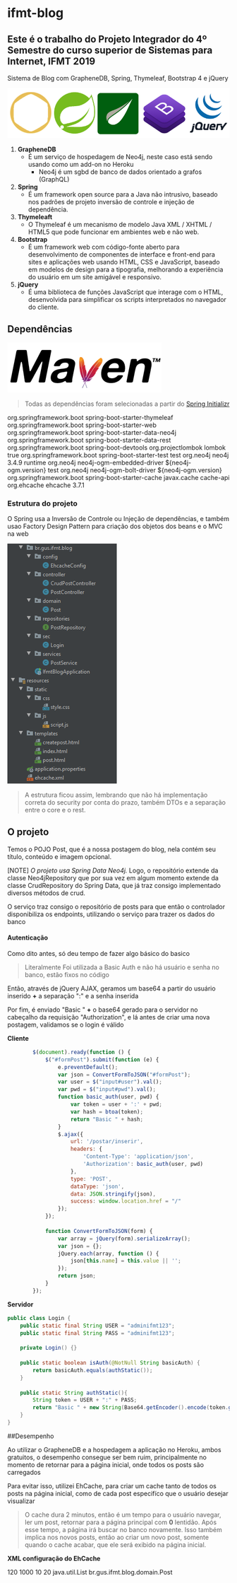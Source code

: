 ifmt-blog
==========================

## Este é o trabalho do Projeto Integrador do 4º Semestre do curso superior de Sistemas para Internet, IFMT 2019

Sistema de Blog com GrapheneDB, Spring, Thymeleaf, Bootstrap 4 e jQuery

![tecnologias](/ghimgs/tecnologias.png)

1. **GrapheneDB**
    * É um serviço de hospedagem de Neo4j, neste caso está sendo usando como um add-on no Heroku
        * Neo4j é um sgbd de banco de dados orientado a grafos (GraphQL)
2. **Spring**
    * É um framework open source para a Java não intrusivo, baseado nos padrões de projeto inversão de controle e injeção de dependência.
3. **Thymeleaft**
    * O Thymeleaf é um mecanismo de modelo Java XML / XHTML / HTML5 que pode funcionar em ambientes web e não web.
4. **Bootstrap**
    * É um framework web com código-fonte aberto para desenvolvimento de componentes de interface e front-end para sites e aplicações web usando HTML, CSS e JavaScript, baseado em modelos de design para a tipografia, melhorando a experiência do usuário em um site amigável e responsivo.
5. **jQuery**
    * É uma biblioteca de funções JavaScript que interage com o HTML, desenvolvida para simplificar os scripts interpretados no navegador do cliente.

## Dependências

![maven](/ghimgs/maven.png)

>Todas as dependências foram selecionadas a partir do [Spring Initializr](https://start.spring.io/)

<dependencies>
        <dependency>
            <groupId>org.springframework.boot</groupId>
            <artifactId>spring-boot-starter-thymeleaf</artifactId>
        </dependency>
        <dependency>
            <groupId>org.springframework.boot</groupId>
            <artifactId>spring-boot-starter-web</artifactId>
        </dependency>
        <dependency>
            <groupId>org.springframework.boot</groupId>
            <artifactId>spring-boot-starter-data-neo4j</artifactId>
        </dependency>
        <dependency>
            <groupId>org.springframework.boot</groupId>
            <artifactId>spring-boot-starter-data-rest</artifactId>
        </dependency>
        <dependency>
            <groupId>org.springframework.boot</groupId>
            <artifactId>spring-boot-devtools</artifactId>
        </dependency>
		<dependency>
            <groupId>org.projectlombok</groupId>
            <artifactId>lombok</artifactId>
            <optional>true</optional>
        </dependency>
        <dependency>
            <groupId>org.springframework.boot</groupId>
            <artifactId>spring-boot-starter-test</artifactId>
            <scope>test</scope>
        </dependency>
        <dependency>
            <groupId>org.neo4j</groupId>
            <artifactId>neo4j</artifactId>
            <version>3.4.9</version>
            <scope>runtime</scope>
        </dependency>
        <dependency>
            <groupId>org.neo4j</groupId>
            <artifactId>neo4j-ogm-embedded-driver</artifactId>
            <version>${neo4j-ogm.version}</version>
            <scope>test</scope>
        </dependency>
        <dependency>
            <groupId>org.neo4j</groupId>
            <artifactId>neo4j-ogm-bolt-driver</artifactId>
            <version>${neo4j-ogm.version}</version>
        </dependency>
        <dependency>
            <groupId>org.springframework.boot</groupId>
            <artifactId>spring-boot-starter-cache</artifactId>
        </dependency>
        <dependency>
            <groupId>javax.cache</groupId>
            <artifactId>cache-api</artifactId>
        </dependency>
        <dependency>
            <groupId>org.ehcache</groupId>
            <artifactId>ehcache</artifactId>
            <version>3.7.1</version>
        </dependency>
    </dependencies>

### Estrutura do projeto

O Spring usa a Inversão de Controle ou Injeção de dependências, e também usao Factory Design Pattern para criação dos objetos dos beans e o MVC na web

![estrutura](/ghimgs/strut.png)

> A estrutura ficou assim, lembrando que não há implementação correta do security por conta do prazo, também DTOs e a separação entre o core e o rest.

## O projeto

Temos o POJO Post, que é a nossa postagem do blog, nela contém seu título, conteúdo e imagem opcional.

[NOTE]
*O projeto usa Spring Data Neo4j.*
Logo, o repositório extende da classe Neo4jRepository que por sua vez em algum momento extende da classe CrudRepository do Spring Data, que já traz consigo implementado diversos métodos de crud.

O serviço traz consigo o repositório de posts para que então o controlador disponibiliza os endpoints, utilizando o serviço para trazer os dados do banco

#### Autenticação

Como dito antes, só deu tempo de fazer algo básico do basico
>Literalmente
Foi utilizada a Basic Auth e não há usuário e senha no banco, estão fixos no código

Então, através de jQuery AJAX, geramos um base64 a partir do usuário inserido **+** a separação ":" e a senha inserida

Por fim, é enviado "Basic " **+** o base64 gerado para o servidor no cabeçalho da requisição "Authorization", e lá antes de criar uma nova postagem, validamos se o login é válido

**Cliente**
```javascript
        $(document).ready(function () {
            $("#formPost").submit(function (e) {
                e.preventDefault();
                var json = ConvertFormToJSON("#formPost");
                var user = $("input#user").val();
                var pwd = $("input#pwd").val();
                function basic_auth(user, pwd) {
                    var token = user + ':' + pwd;
                    var hash = btoa(token);
                    return "Basic " + hash;
                }
                $.ajax({
                    url: '/postar/inserir',
                    headers: {
                        'Content-Type': 'application/json',
                        'Authorization': basic_auth(user, pwd)
                    },
                    type: 'POST',
                    dataType: 'json',
                    data: JSON.stringify(json),
                    success: window.location.href = "/"
                });
            });

            function ConvertFormToJSON(form) {
                var array = jQuery(form).serializeArray();
                var json = {};
                jQuery.each(array, function () {
                    json[this.name] = this.value || '';
                });
                return json;
            }
        });
```

**Servidor**
```java
public class Login {
    public static final String USER = "adminifmt123";
    public static final String PASS = "adminifmt123";

    private Login() {}

    public static boolean isAuth(@NotNull String basicAuth) {
        return basicAuth.equals(authStatic());
    }

    public static String authStatic(){
        String token = USER + ":" + PASS;
        return "Basic " + new String(Base64.getEncoder().encode(token.getBytes()));
    }
}
```

##Desempenho

Ao utilizar o GrapheneDB e a hospedagem a aplicação no Heroku, ambos gratuitos, o desempenho consegue ser bem ruim, principalmente no momento de retornar para a página inicial, onde todos os posts são carregados

Para evitar isso, utilizei EhCache, para criar um cache tanto de todos os posts na página inicial, como de cada post especifíco que o usuário desejar visualizar
>O cache dura 2 minutos, então é um tempo para o usuário navegar, ler um post, retornar para a página principal com **0** lentidão.
>Após esse tempo, a página irá buscar no banco novamente.
>Isso também implica nos novos posts, então ao criar um novo post, somente quando o cache acabar, que ele será exibido na página inicial.

__XML configuração do EhCache__

<cache-template name="default">
        <expiry>
            <ttl unit="seconds">120</ttl>
        </expiry>
        <resources>
            <heap>1000</heap>
            <offheap unit="MB">10</offheap>
            <disk persistent="true" unit="MB">20</disk>
        </resources>
    </cache-template>
    <cache alias="postsCache" uses-template="default">
        <value-type>java.util.List</value-type>
    </cache>
    <cache alias="postCache" uses-template="default">
        <value-type>br.gus.ifmt.blog.domain.Post</value-type>
    </cache>

    
